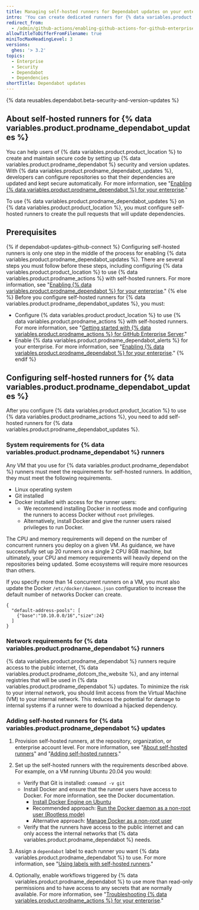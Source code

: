 ```yaml
---
title: Managing self-hosted runners for Dependabot updates on your enterprise
intro: 'You can create dedicated runners for {% data variables.product.product_location %} that {% data variables.product.prodname_dependabot %} uses to create pull requests to help secure and maintain the dependencies used in repositories on your enterprise.'
redirect_from:
  - /admin/github-actions/enabling-github-actions-for-github-enterprise-server/setting-up-dependabot-updates
allowTitleToDifferFromFilename: true
miniTocMaxHeadingLevel: 3
versions:
  ghes: '> 3.2'
topics:
  - Enterprise
  - Security
  - Dependabot
  - Dependencies
shortTitle: Dependabot updates
---
```


{% data reusables.dependabot.beta-security-and-version-updates %}

## About self-hosted runners for {% data variables.product.prodname_dependabot_updates %}

You can help users of {% data variables.product.product_location %} to create and maintain secure code by setting up {% data variables.product.prodname_dependabot %} security and version updates. With {% data variables.product.prodname_dependabot_updates %}, developers can configure repositories so that their dependencies are updated and kept secure automatically. For more information, see "[Enabling {% data variables.product.prodname_dependabot %} for your enterprise](/admin/configuration/configuring-github-connect/enabling-dependabot-for-your-enterprise)."

To use {% data variables.product.prodname_dependabot_updates %} on {% data variables.product.product_location %}, you must configure self-hosted runners to create the pull requests that will update dependencies.

## Prerequisites

{% if dependabot-updates-github-connect %}
Configuring self-hosted runners is only one step in the middle of the process for enabling {% data variables.product.prodname_dependabot_updates %}. There are several steps you must follow before these steps, including configuring {% data variables.product.product_location %} to use {% data variables.product.prodname_actions %} with self-hosted runners. For more information, see "[Enabling {% data variables.product.prodname_dependabot %} for your enterprise](/admin/configuration/configuring-github-connect/enabling-dependabot-for-your-enterprise)."
{% else %}
Before you configure self-hosted runners for {% data variables.product.prodname_dependabot_updates %}, you must:

- Configure {% data variables.product.product_location %} to use {% data variables.product.prodname_actions %} with self-hosted runners. For more information, see "[Getting started with {% data variables.product.prodname_actions %} for GitHub Enterprise Server](/admin/github-actions/enabling-github-actions-for-github-enterprise-server/getting-started-with-github-actions-for-github-enterprise-server)."
- Enable {% data variables.product.prodname_dependabot_alerts %} for your enterprise. For more information, see "[Enabling {% data variables.product.prodname_dependabot %} for your enterprise](/admin/configuration/configuring-github-connect/enabling-dependabot-for-your-enterprise)."
{% endif %}

## Configuring self-hosted runners for {% data variables.product.prodname_dependabot_updates %}

After you configure {% data variables.product.product_location %} to use {% data variables.product.prodname_actions %}, you need to add self-hosted runners for {% data variables.product.prodname_dependabot_updates %}.

### System requirements for {% data variables.product.prodname_dependabot %} runners

Any VM that you use for {% data variables.product.prodname_dependabot %} runners must meet the requirements for self-hosted runners. In addition, they must meet the following requirements.

- Linux operating system
- Git installed
- Docker installed with access for the runner users:
  - We recommend installing Docker in rootless mode and configuring the runners to access Docker without `root` privileges.
  - Alternatively, install Docker and give the runner users raised privileges to run Docker.

The CPU and memory requirements will depend on the number of concurrent runners you deploy on a given VM. As guidance, we have successfully set up 20 runners on a single 2 CPU 8GB machine, but ultimately, your CPU and memory requirements will heavily depend on the repositories being updated. Some ecosystems will require more resources than others.

If you specify more than 14 concurrent runners on a VM, you must also update the Docker `/etc/docker/daemon.json` configuration to increase the default number of networks Docker can create.

```
{
  "default-address-pools": [
    {"base":"10.10.0.0/16","size":24}
  ]
}
```

### Network requirements for {% data variables.product.prodname_dependabot %} runners

{% data variables.product.prodname_dependabot %} runners require access to the public internet, {% data variables.product.prodname_dotcom_the_website %}, and any internal registries that will be used in {% data variables.product.prodname_dependabot %} updates. To minimize the risk to your internal network, you should limit access from the Virtual Machine (VM) to your internal network. This reduces the potential for damage to internal systems if a runner were to download a hijacked dependency.

### Adding self-hosted runners for {% data variables.product.prodname_dependabot %} updates

1. Provision self-hosted runners, at the repository, organization, or enterprise account level. For more information, see "[About self-hosted runners](/actions/hosting-your-own-runners/about-self-hosted-runners)" and "[Adding self-hosted runners](/actions/hosting-your-own-runners/adding-self-hosted-runners)."

2. Set up the self-hosted runners with the requirements described above. For example, on a VM running Ubuntu 20.04 you would:

   - Verify that Git is installed: `command -v git`
   - Install Docker and ensure that the runner users have access to Docker. For more information, see the Docker documentation.
     - [Install Docker Engine on Ubuntu](https://docs.docker.com/engine/install/ubuntu/)
     - Recommended approach: [Run the Docker daemon as a non-root user (Rootless mode)](https://docs.docker.com/engine/security/rootless/)
     - Alternative approach: [Manage Docker as a non-root user](https://docs.docker.com/engine/install/linux-postinstall/#manage-docker-as-a-non-root-user)
   - Verify that the runners have access to the public internet and can only access the internal networks that {% data variables.product.prodname_dependabot %} needs.

3. Assign a `dependabot` label to each runner you want {% data variables.product.prodname_dependabot %} to use. For more information, see "[Using labels with self-hosted runners](/actions/hosting-your-own-runners/using-labels-with-self-hosted-runners#assigning-a-label-to-a-self-hosted-runner)."

4. Optionally, enable workflows triggered by {% data variables.product.prodname_dependabot %} to use more than read-only permissions and to have access to any secrets that are normally available. For more information, see "[Troubleshooting {% data variables.product.prodname_actions %} for your enterprise](/admin/github-actions/advanced-configuration-and-troubleshooting/troubleshooting-github-actions-for-your-enterprise#enabling-workflows-triggered-by-dependabot-access-to-dependabot-secrets-and-increased-permissions)."
